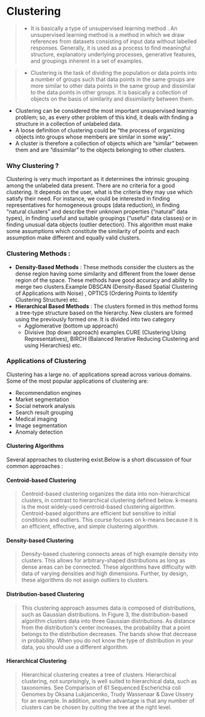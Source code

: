 # Clustering

>* It is basically a type of unsupervised learning method . An unsupervised learning method is a method in which we draw references from datasets consisting of input data 
without labelled responses. Generally, it is used as a process to find meaningful structure, explanatory underlying processes, generative features, and groupings inherent 
in a set of examples.

>* Clustering is the task of dividing the population or data points into a number of groups such that data points in the same groups are more similar to other data 
points in the same group and dissimilar to the data points in other groups. It is basically a collection of objects on the basis of similarity and dissimilarity between them.


* Clustering can be considered the most important unsupervised learning problem; so, as every other problem of this kind,
it deals with finding a structure in a collection of unlabeled data.
* A loose definition of clustering could be “the process of organizing objects into groups whose members are similar in some way”.
* A cluster is therefore a collection of objects which are “similar” between them and are “dissimilar” to the objects belonging to other clusters.

### Why Clustering ?
Clustering is very much important as it determines the intrinsic grouping among the unlabeled data present. There are no criteria for a good clustering. 
It depends on the user, what is the criteria they may use which satisfy their need. For instance, we could be interested in finding representatives for homogeneous groups
(data reduction), in finding “natural clusters” and describe their unknown properties (“natural” data types), in finding useful and suitable groupings (“useful” data classes)
or in finding unusual data objects (outlier detection). This algorithm must make some assumptions which constitute the similarity of points and each assumption make different 
and equally valid clusters.



### Clustering Methods :

* **Density-Based Methods** : These methods consider the clusters as the dense region having some similarity and different from the lower dense region of the space. These methods have good accuracy and ability to merge two clusters.Example DBSCAN (Density-Based Spatial Clustering of Applications with Noise) , OPTICS (Ordering Points to Identify Clustering Structure) etc.
* **Hierarchical Based Methods** : The clusters formed in this method forms a tree-type structure based on the hierarchy. New clusters are formed using the previously formed one. It is divided into two category 
  - Agglomerative (bottom up approach)
  - Divisive (top down approach)
examples CURE (Clustering Using Representatives), BIRCH (Balanced Iterative Reducing Clustering and using Hierarchies) etc.




### Applications of Clustering
Clustering has a large no. of applications spread across various domains. Some of the most popular applications of clustering are:

* Recommendation engines
* Market segmentation
* Social network analysis
* Search result grouping
* Medical imaging
* Image segmentation
* Anomaly detection

#### Clustering Algorithms

Several approaches to clustering exist.Below is a short discussion of four common approaches :
#### Centroid-based Clustering
>Centroid-based clustering organizes the data into non-hierarchical clusters, in contrast to hierarchical clustering defined below. k-means is the most widely-used centroid-based clustering algorithm. Centroid-based algorithms are efficient but sensitive to initial conditions and outliers. This course focuses on k-means because it is an efficient, effective, and simple clustering algorithm.


#### Density-based Clustering
>Density-based clustering connects areas of high example density into clusters. This allows for arbitrary-shaped distributions as long as dense areas can be connected. These algorithms have difficulty with data of varying densities and high dimensions. Further, by design, these algorithms do not assign outliers to clusters.


#### Distribution-based Clustering
>This clustering approach assumes data is composed of distributions, such as Gaussian distributions. In Figure 3, the distribution-based algorithm clusters data into three Gaussian distributions. As distance from the distribution's center increases, the probability that a point belongs to the distribution decreases. The bands show that decrease in probability. When you do not know the type of distribution in your data, you should use a different algorithm.


#### Hierarchical Clustering
>Hierarchical clustering creates a tree of clusters. Hierarchical clustering, not surprisingly, is well suited to hierarchical data, such as taxonomies. See Comparison of 61 Sequenced Escherichia coli Genomes by Oksana Lukjancenko, Trudy Wassenaar & Dave Ussery for an example. In addition, another advantage is that any number of clusters can be chosen by cutting the tree at the right level.

